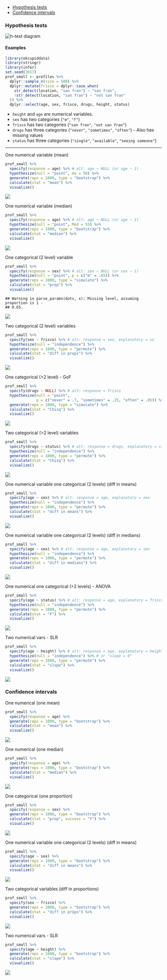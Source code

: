 
-   [Hypothesis tests](#hypothesis-tests)
-   [Confidence intervals](#confidence-intervals)

### Hypothesis tests

![h-test diagram](figs/ht-diagram.png)

#### Examples

``` r
library(okcupiddata)
library(stringr)
library(infer)
set.seed(2017)
prof_small <- profiles %>% 
  dplyr::sample_n(size = 500) %>% 
  dplyr::mutate(frisco = dplyr::case_when(
    str_detect(location, "san fran") ~ "san fran",
    !str_detect(location, "san fran") ~ "not san fran"
  )) %>% 
  dplyr::select(age, sex, frisco, drugs, height, status)
```

-   `height` and `age` are numerical variables.
-   `sex` has two categories (`"m"`, `"f"`)
-   `frisco` has two categories (`"san fran"`, `"not san fran"`)
-   `drugs` has three categories (`"never"`, `"sometimes"`, `"often"`) - Also has missing values
-   `status` has three categories (`"single"`, `"available"`, `"seeing someone"`)

------------------------------------------------------------------------

One numerical variable (mean)

``` r
prof_small %>%
  specify(response = age) %>% # alt: age ~ NULL (or age ~ 1)
  hypothesize(null = "point", mu = 50) %>% 
  generate(reps = 1000, type = "bootstrap") %>% 
  calculate(stat = "mean") %>% 
  visualize()
```

![](profiles_examples_files/figure-markdown_github-ascii_identifiers/unnamed-chunk-2-1.png)

One numerical variable (median)

``` r
prof_small %>%
  specify(response = age) %>% # alt: age ~ NULL (or age ~ 1)
  hypothesize(null = "point", Med = 55) %>% 
  generate(reps = 1000, type = "bootstrap") %>% 
  calculate(stat = "median") %>% 
  visualize()
```

![](profiles_examples_files/figure-markdown_github-ascii_identifiers/unnamed-chunk-3-1.png)

One categorical (2 level) variable

``` r
prof_small %>%
  specify(response = sex) %>% # alt: sex ~ NULL (or sex ~ 1)
  hypothesize(null = "point", p = c("m" = .65)) %>% 
  generate(reps = 1000, type = "simulate") %>% 
  calculate(stat = "prop") %>% 
  visualize()
```

    ## Warning in parse_params(dots, x): Missing level, assuming proportion is 1 -
    ## 0.65.

![](profiles_examples_files/figure-markdown_github-ascii_identifiers/unnamed-chunk-4-1.png)

Two categorical (2 level) variables

``` r
prof_small %>%
  specify(sex ~ frisco) %>% # alt: response = sex, explanatory = vs
  hypothesize(null = "independence") %>%
  generate(reps = 1000, type = "permute") %>%
  calculate(stat = "diff in props") %>% 
  visualize()
```

![](profiles_examples_files/figure-markdown_github-ascii_identifiers/unnamed-chunk-5-1.png)

One categorical (&gt;2 level) - GoF

``` r
prof_small %>%
  specify(drugs ~ NULL) %>% # alt: response = frisco
  hypothesize(null = "point", 
              p = c("never" = .7, "sometimes" = .25, "often" = .05)) %>%
  generate(reps = 1000, type = "simulate") %>%
  calculate(stat = "Chisq") %>% 
  visualize()
```

![](profiles_examples_files/figure-markdown_github-ascii_identifiers/unnamed-chunk-6-1.png)

Two categorical (&gt;2 level) variables

``` r
prof_small %>%
  specify(drugs ~ status) %>% # alt: response = drugs, explanatory = status
  hypothesize(null = "independence") %>%
  generate(reps = 1000, type = "permute") %>%
  calculate(stat = "Chisq") %>% 
  visualize()
```

![](profiles_examples_files/figure-markdown_github-ascii_identifiers/unnamed-chunk-7-1.png)

One numerical variable one categorical (2 levels) (diff in means)

``` r
prof_small %>%
  specify(age ~ sex) %>% # alt: response = age, explanatory = sex
  hypothesize(null = "independence") %>%
  generate(reps = 1000, type = "permute") %>%
  calculate(stat = "diff in means") %>% 
  visualize()
```

![](profiles_examples_files/figure-markdown_github-ascii_identifiers/unnamed-chunk-8-1.png)

One numerical variable one categorical (2 levels) (diff in medians)

``` r
prof_small %>%
  specify(age ~ sex) %>% # alt: response = age, explanatory = sex
  hypothesize(null = "independence") %>%
  generate(reps = 1000, type = "permute") %>%
  calculate(stat = "diff in medians") %>% 
  visualize()
```

![](profiles_examples_files/figure-markdown_github-ascii_identifiers/unnamed-chunk-9-1.png)

One numerical one categorical (&gt;2 levels) - ANOVA

``` r
prof_small %>%
  specify(age ~ status) %>% # alt: response = age, explanatory = frisco
  hypothesize(null = "independence") %>%
  generate(reps = 1000, type = "permute") %>%
  calculate(stat = "F") %>% 
  visualize()
```

![](profiles_examples_files/figure-markdown_github-ascii_identifiers/unnamed-chunk-10-1.png)

Two numerical vars - SLR

``` r
prof_small %>%
  specify(age ~ height) %>% # alt: response = age, explanatory = height
  hypothesize(null = "independence") %>% # or "slope = 0"
  generate(reps = 1000, type = "permute") %>%
  calculate(stat = "slope") %>% 
  visualize()
```

![](profiles_examples_files/figure-markdown_github-ascii_identifiers/unnamed-chunk-11-1.png)

### Confidence intervals

One numerical (one mean)

``` r
prof_small %>%
  specify(response = age) %>%
  generate(reps = 1000, type = "bootstrap") %>%
  calculate(stat = "mean") %>% 
  visualize()
```

![](profiles_examples_files/figure-markdown_github-ascii_identifiers/unnamed-chunk-12-1.png)

One numerical (one median)

``` r
prof_small %>%
  specify(response = age) %>%
  generate(reps = 1000, type = "bootstrap") %>%
  calculate(stat = "median") %>% 
  visualize()
```

![](profiles_examples_files/figure-markdown_github-ascii_identifiers/unnamed-chunk-13-1.png)

One categorical (one proportion)

``` r
prof_small %>%
  specify(response = sex) %>%
  generate(reps = 1000, type = "bootstrap") %>%
  calculate(stat = "prop", success = "f") %>% 
  visualize()
```

![](profiles_examples_files/figure-markdown_github-ascii_identifiers/unnamed-chunk-14-1.png)

One numerical variable one categorical (2 levels) (diff in means)

``` r
prof_small %>%
  specify(age ~ sex) %>%
  generate(reps = 1000, type = "bootstrap") %>%
  calculate(stat = "diff in means") %>% 
  visualize()
```

![](profiles_examples_files/figure-markdown_github-ascii_identifiers/unnamed-chunk-15-1.png)

Two categorical variables (diff in proportions)

``` r
prof_small %>%
  specify(sex ~ frisco) %>%
  generate(reps = 1000, type = "bootstrap") %>%
  calculate(stat = "diff in props") %>% 
  visualize()
```

![](profiles_examples_files/figure-markdown_github-ascii_identifiers/unnamed-chunk-16-1.png)

Two numerical vars - SLR

``` r
prof_small %>%
  specify(age ~ height) %>% 
  generate(reps = 1000, type = "bootstrap") %>%
  calculate(stat = "slope") %>% 
  visualize()
```

![](profiles_examples_files/figure-markdown_github-ascii_identifiers/unnamed-chunk-17-1.png)

